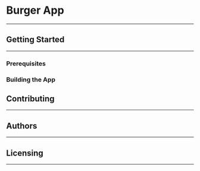 # Burger App #
- - - -
## Getting Started ##
- - - -
### Prerequisites ###
### Building the App ###
## Contributing ##
- - - -
## Authors ##
- - - -
## Licensing ##
- - - -

